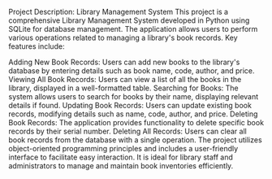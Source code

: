 Project Description: Library Management System
This project is a comprehensive Library Management System developed in Python using SQLite for database management. The application allows users to perform various operations related to managing a library's book records. Key features include:

Adding New Book Records: Users can add new books to the library's database by entering details such as book name, code, author, and price.
Viewing All Book Records: Users can view a list of all the books in the library, displayed in a well-formatted table.
Searching for Books: The system allows users to search for books by their name, displaying relevant details if found.
Updating Book Records: Users can update existing book records, modifying details such as name, code, author, and price.
Deleting Book Records: The application provides functionality to delete specific book records by their serial number.
Deleting All Records: Users can clear all book records from the database with a single operation.
The project utilizes object-oriented programming principles and includes a user-friendly interface to facilitate easy interaction. It is ideal for library staff and administrators to manage and maintain book inventories efficiently.
